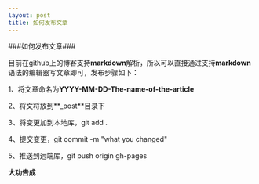 ```yaml
---
layout: post
title: 如何发布文章
---
```


###如何发布文章###

目前在github上的博客支持**markdown**解析，所以可以直接通过支持**markdown**语法的编辑器写文章即可，发布步骤如下：

1、将文章命名为**YYYY-MM-DD-The-name-of-the-article**

2、将文将放到**_post**目录下

3、将变更加到本地库，git add .

4、提交变更，git commit -m "what you changed"

5、推送到远端库，git push origin gh-pages

**大功告成**
